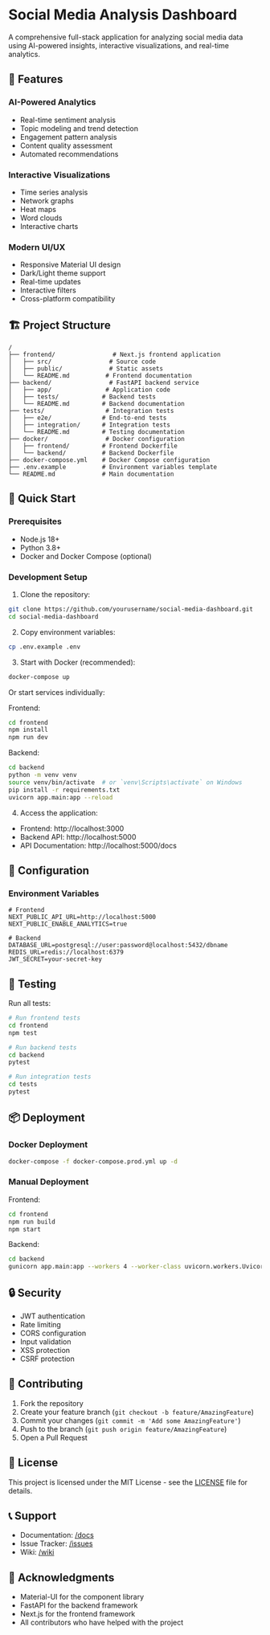 # Social Media Analysis Dashboard

A comprehensive full-stack application for analyzing social media data using AI-powered insights, interactive visualizations, and real-time analytics.

## 🌟 Features

### AI-Powered Analytics
- Real-time sentiment analysis
- Topic modeling and trend detection
- Engagement pattern analysis
- Content quality assessment
- Automated recommendations

### Interactive Visualizations
- Time series analysis
- Network graphs
- Heat maps
- Word clouds
- Interactive charts

### Modern UI/UX
- Responsive Material UI design
- Dark/Light theme support
- Real-time updates
- Interactive filters
- Cross-platform compatibility

## 🏗️ Project Structure

```
/
├── frontend/                # Next.js frontend application
│   ├── src/                # Source code
│   ├── public/             # Static assets
│   └── README.md          # Frontend documentation
├── backend/                # FastAPI backend service
│   ├── app/               # Application code
│   ├── tests/            # Backend tests
│   └── README.md         # Backend documentation
├── tests/                 # Integration tests
│   ├── e2e/              # End-to-end tests
│   ├── integration/      # Integration tests
│   └── README.md         # Testing documentation
├── docker/                # Docker configuration
│   ├── frontend/         # Frontend Dockerfile
│   └── backend/          # Backend Dockerfile
├── docker-compose.yml    # Docker Compose configuration
├── .env.example          # Environment variables template
└── README.md             # Main documentation
```

## 🚀 Quick Start

### Prerequisites
- Node.js 18+
- Python 3.8+
- Docker and Docker Compose (optional)

### Development Setup

1. Clone the repository:
```bash
git clone https://github.com/yourusername/social-media-dashboard.git
cd social-media-dashboard
```

2. Copy environment variables:
```bash
cp .env.example .env
```

3. Start with Docker (recommended):
```bash
docker-compose up
```

Or start services individually:

Frontend:
```bash
cd frontend
npm install
npm run dev
```

Backend:
```bash
cd backend
python -m venv venv
source venv/bin/activate  # or `venv\Scripts\activate` on Windows
pip install -r requirements.txt
uvicorn app.main:app --reload
```

4. Access the application:
- Frontend: http://localhost:3000
- Backend API: http://localhost:5000
- API Documentation: http://localhost:5000/docs

## 🔧 Configuration

### Environment Variables

```env
# Frontend
NEXT_PUBLIC_API_URL=http://localhost:5000
NEXT_PUBLIC_ENABLE_ANALYTICS=true

# Backend
DATABASE_URL=postgresql://user:password@localhost:5432/dbname
REDIS_URL=redis://localhost:6379
JWT_SECRET=your-secret-key
```

## 🧪 Testing

Run all tests:
```bash
# Run frontend tests
cd frontend
npm test

# Run backend tests
cd backend
pytest

# Run integration tests
cd tests
pytest
```

## 📦 Deployment

### Docker Deployment
```bash
docker-compose -f docker-compose.prod.yml up -d
```

### Manual Deployment

Frontend:
```bash
cd frontend
npm run build
npm start
```

Backend:
```bash
cd backend
gunicorn app.main:app --workers 4 --worker-class uvicorn.workers.UvicornWorker
```

## 🔒 Security

- JWT authentication
- Rate limiting
- CORS configuration
- Input validation
- XSS protection
- CSRF protection

## 🤝 Contributing

1. Fork the repository
2. Create your feature branch (`git checkout -b feature/AmazingFeature`)
3. Commit your changes (`git commit -m 'Add some AmazingFeature'`)
4. Push to the branch (`git push origin feature/AmazingFeature`)
5. Open a Pull Request

## 📄 License

This project is licensed under the MIT License - see the [LICENSE](LICENSE) file for details.

## 📞 Support

- Documentation: [/docs](./docs)
- Issue Tracker: [/issues](./issues)
- Wiki: [/wiki](./wiki)

## 🙏 Acknowledgments

- Material-UI for the component library
- FastAPI for the backend framework
- Next.js for the frontend framework
- All contributors who have helped with the project